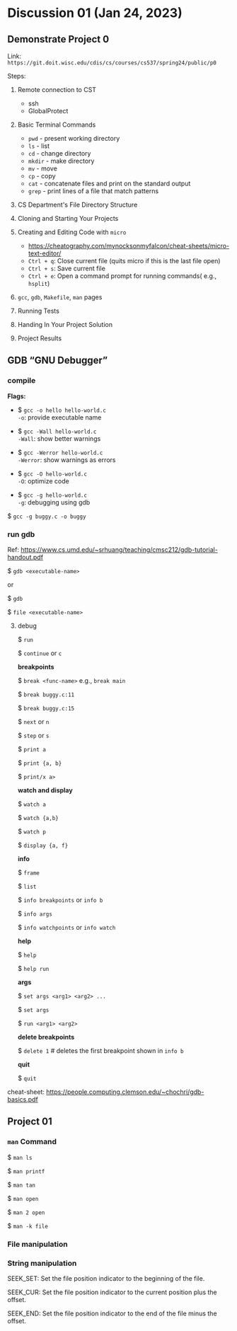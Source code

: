 # Discussion 01 (Jan 24, 2023)

## Demonstrate Project 0

Link: `https://git.doit.wisc.edu/cdis/cs/courses/cs537/spring24/public/p0`

Steps:
1. Remote connection to CST
    - ssh
    - GlobalProtect
2. Basic Terminal Commands
    - `pwd` - present working directory
    - `ls` - list
    - `cd` - change directory
    - `mkdir` - make directory
    - `mv` - move
    - `cp` - copy
    - `cat` - concatenate files and print on the standard output
    - `grep` - print lines of a file that match patterns

3. CS Department's File Directory Structure

4. Cloning and Starting Your Projects

5. Creating and Editing Code with `micro`
    - https://cheatography.com/mynocksonmyfalcon/cheat-sheets/micro-text-editor/
    - `Ctrl + q`: Close current file (quits micro if this is the last file open)
    - `Ctrl + s`: Save current file
    - `Ctrl + e`: Open a command prompt for running commands( e.g., `hsplit`)
6. `gcc`, `gdb`, `Makefile`, `man` pages

7. Running Tests
8. Handing In Your Project Solution
9. Project Results


## GDB “GNU Debugger”

### compile 

**Flags:**

- $ `gcc -o hello hello-world.c`    
`-o`:       provide executable name

- $ `gcc -Wall hello-world.c`       
`-Wall`:    show better warnings

- $ `gcc -Werror hello-world.c`     
`-Werror`:  show warnings as errors

- $ `gcc -O hello-world.c`          
`-O`:       optimize code

- $ `gcc -g hello-world.c`          
`-g`:       debugging using gdb

$ `gcc -g buggy.c -o buggy`

### run gdb

Ref: https://www.cs.umd.edu/~srhuang/teaching/cmsc212/gdb-tutorial-handout.pdf

$ `gdb <executable-name>`

or 

$ `gdb`

$ `file <executable-name>`

3. debug


    $ `run` 

    $ `continue` or `c`

    **breakpoints**

    $ `break <func-name>` e.g., `break main`

    $ `break buggy.c:11`

    $ `break buggy.c:15`

    $ `next` or `n`

    $ `step` or `s`

    $ `print a`

    $ `print {a, b}`

    $ `print/x a>`

    **watch and display**

    $ `watch a`
    
    $ `watch {a,b}`

    $ `watch p`

    $ `display {a, f}`

    **info**

    $ `frame`

    $ `list`

    $ `info breakpoints` or `info b`

    $ `info args`

    $ `info watchpoints` or `info watch`

    **help**

    $ `help`

    $ `help run`

    **args**

    $ `set args <arg1> <arg2> ...`

    $ `set args`

    $ `run <arg1> <arg2>`

    **delete breakpoints**

    $ `delete 1` # deletes the first breakpoint shown in `info b`

    **quit**

    $ `quit`

cheat-sheet: https://people.computing.clemson.edu/~chochri/gdb-basics.pdf

## Project 01

### `man` Command

$ `man ls`

$ `man printf`

$ `man tan`

$ `man open`

$ `man 2 open`

$ `man -k file`

### File manipulation




### String manipulation


SEEK_SET: Set the file position indicator to the beginning of the file.

SEEK_CUR: Set the file position indicator to the current position plus the offset.

SEEK_END: Set the file position indicator to the end of the file minus the offset.







